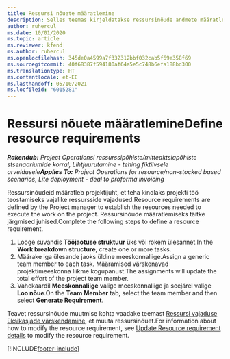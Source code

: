 ```yaml
---
title: Ressursi nõuete määratlemine
description: Selles teemas kirjeldatakse ressursinõude andmete määratlemist.
author: ruhercul
ms.date: 10/01/2020
ms.topic: article
ms.reviewer: kfend
ms.author: ruhercul
ms.openlocfilehash: 345de0a4599a7f332312bbf032cab5f69e358f69
ms.sourcegitcommit: 40f68387f594180af64a5e5c748b6efa188bd300
ms.translationtype: HT
ms.contentlocale: et-EE
ms.lasthandoff: 05/10/2021
ms.locfileid: "6015281"
---
```

# <a name="define-resource-requirements"></a><span data-ttu-id="42ba9-103">Ressursi nõuete määratlemine</span><span class="sxs-lookup"><span data-stu-id="42ba9-103">Define resource requirements</span></span>

<span data-ttu-id="42ba9-104">_**Rakendub:** Project Operationsi ressurssipõhiste/mitteaktsiapõhiste stsenaariumide korral,  Lihtjuurutamine - tehing fiktiivsele arveldusele_</span><span class="sxs-lookup"><span data-stu-id="42ba9-104">_**Applies To:** Project Operations for resource/non-stocked based scenarios, Lite deployment - deal to proforma invoicing_</span></span>

<span data-ttu-id="42ba9-105">Ressursinõudeid määratleb projektijuht, et teha kindlaks projekti töö teostamiseks vajalike ressursside vajadused.</span><span class="sxs-lookup"><span data-stu-id="42ba9-105">Resource requirements are defined by the Project manager to establish the resources needed to execute the work on the project.</span></span> <span data-ttu-id="42ba9-106">Ressursinõude määratlemiseks täitke järgmised juhised.</span><span class="sxs-lookup"><span data-stu-id="42ba9-106">Complete the following steps to define a resource requirement.</span></span>

1.  <span data-ttu-id="42ba9-107">Looge suvandis **Tööjaotuse struktuur** üks või rokem ülesannet.</span><span class="sxs-lookup"><span data-stu-id="42ba9-107">In the **Work breakdown structure**, create one or more tasks.</span></span>
2.  <span data-ttu-id="42ba9-108">Määrake iga ülesande jaoks üldine meeskonnaliige.</span><span class="sxs-lookup"><span data-stu-id="42ba9-108">Assign a generic team member to each task.</span></span> <span data-ttu-id="42ba9-109">Määramised värskenavad projektimeeskonna liikme kogupanust.</span><span class="sxs-lookup"><span data-stu-id="42ba9-109">The assignments will update the total effort of the project team member.</span></span>
3.  <span data-ttu-id="42ba9-110">Vahekaardil **Meeskonnaliige** valige meeskonnaliige ja seejärel valige **Loo nõue**.</span><span class="sxs-lookup"><span data-stu-id="42ba9-110">On the **Team Member** tab, select the team member and then select **Generate Requirement**.</span></span>

<span data-ttu-id="42ba9-111">Teavet ressursinõude muutmise kohta vaadake teemast [Ressursi vajaduse üksikasjade värskendamine](define-resource-requirements.md), et muuta ressursinõuet.</span><span class="sxs-lookup"><span data-stu-id="42ba9-111">For information about how to modify the resource requirement, see [Update Resource requirement details](define-resource-requirements.md) to modify the resource requirement.</span></span>

[!INCLUDE[footer-include](../includes/footer-banner.md)]